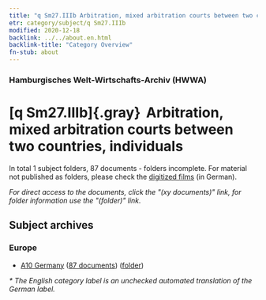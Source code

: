 ```yaml
---
title: "q Sm27.IIIb Arbitration, mixed arbitration courts between two countries, individuals"
etr: category/subject/q Sm27.IIIb
modified: 2020-12-18
backlink: ../../about.en.html
backlink-title: "Category Overview"
fn-stub: about
---
```


### Hamburgisches Welt-Wirtschafts-Archiv (HWWA)
# [q Sm27.IIIb]{.gray}&#8201; Arbitration, mixed arbitration courts between two countries, individuals&#160; 





In total 1 subject folders, 87 documents - folders incomplete.
For material not published as folders, please check the [digitized films](/film/h1_sh) (in German).

_For direct access to the documents, click the "(xy documents)" link, for folder information use the "(folder)" link._

## Subject archives



### Europe

- [A10 Germany](../../../geo/about.en.html#A10) (<a href="https://dfg-viewer.de/show/?tx_dlf[id]=https://pm20.zbw.eu/mets/sh/1261xx/126128/1459xx/145978/public.mets.en.xml" target="_blank">87 documents</a>) ([folder](http://purl.org/pressemappe20/folder/sh/126128,145978))


_* The English category label is an unchecked automated translation of the German label._

